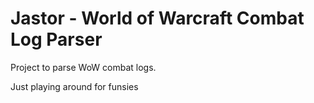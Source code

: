 # Jastor - World of Warcraft Combat Log Parser

Project to parse WoW combat logs.

Just playing around for funsies
